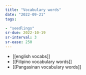 ```yaml
---
title: "Vocabulary words"
date: "2022-09-21"
tags:

- "seedlings"
sr-due: 2022-10-19
sr-interval: 3
sr-ease: 250
---
```


- [[english vocabs]]
- [[Filipino vocabulary words]]
- [[Pangasinan vocabulary words]]